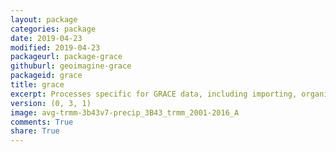 ```yaml
---
layout: package
categories: package
date: 2019-04-23
modified: 2019-04-23
packageurl: package-grace
githuburl: geoimagine-grace
packageid: grace
title: grace
excerpt: Processes specific for GRACE data, including importing, organizing, gap filling and solution averaging
version: (0, 3, 1)
image: avg-trmm-3b43v7-precip_3B43_trmm_2001-2016_A
comments: True
share: True
---
```

